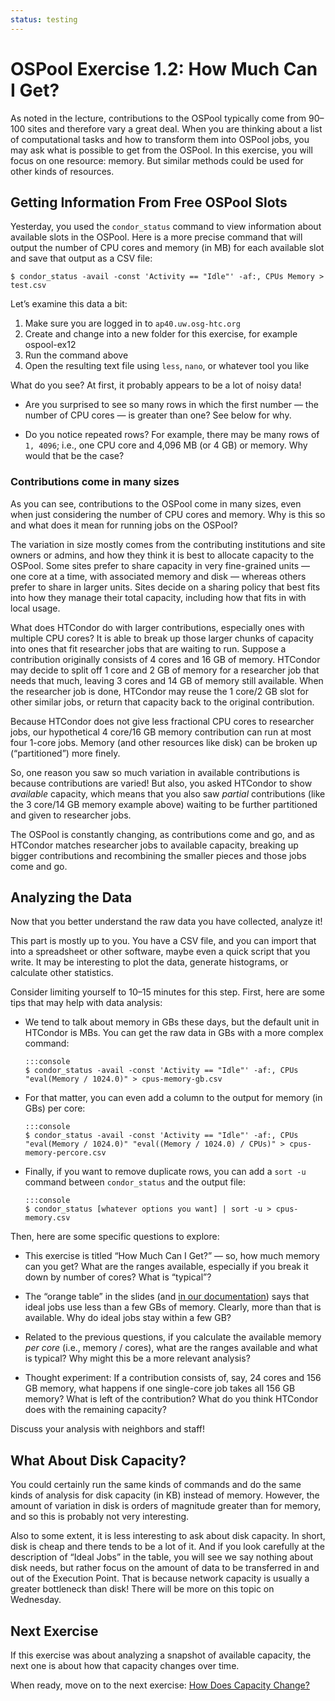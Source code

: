 ```yaml
---
status: testing
---
```


# OSPool Exercise 1.2: How Much Can I Get?

As noted in the lecture,
contributions to the OSPool typically come from 90–100 sites and therefore vary a great deal.
When you are thinking about a list of computational tasks and how to transform them into OSPool jobs,
you may ask what is possible to get from the OSPool.
In this exercise, you will focus on one resource: memory.
But similar methods could be used for other kinds of resources.

## Getting Information From Free OSPool Slots

Yesterday, you used the `condor_status` command to view information about available slots in the OSPool.
Here is a more precise command that will output the number of CPU cores and memory (in MB)
for each available slot and save that output as a CSV file:

``` console
$ condor_status -avail -const 'Activity == "Idle"' -af:, CPUs Memory > test.csv
```

Let’s examine this data a bit:

1.  Make sure you are logged in to `ap40.uw.osg-htc.org`
1.  Create and change into a new folder for this exercise, for example ospool-ex12
1.  Run the command above
1.  Open the resulting text file using `less`, `nano`, or whatever tool you like

What do you see? At first, it probably appears to be a lot of noisy data!

*   Are you surprised to see so many rows in which the first number —
    the number of CPU cores — is greater than one?
    See below for why.

*   Do you notice repeated rows? For example, there may be many rows of `1, 4096`;
    i.e., one CPU core and 4,096 MB (or 4 GB) or memory.
    Why would that be the case?

### Contributions come in many sizes

As you can see, contributions to the OSPool come in many sizes,
even when just considering the number of CPU cores and memory.
Why is this so and what does it mean for running jobs on the OSPool?

The variation in size mostly comes from the contributing institutions and site owners or admins,
and how they think it is best to allocate capacity to the OSPool.
Some sites prefer to share capacity in very fine-grained units —
one core at a time, with associated memory and disk —
whereas others prefer to share in larger units.
Sites decide on a sharing policy that best fits into how they manage their total capacity,
including how that fits in with local usage.

What does HTCondor do with larger contributions, especially ones with multiple CPU cores?
It is able to break up those larger chunks of capacity into ones that fit researcher jobs that are waiting to run.
Suppose a contribution originally consists of 4 cores and 16 GB of memory.
HTCondor may decide to split off 1 core and 2 GB of memory for a researcher job that needs that much,
leaving 3 cores and 14 GB of memory still available.
When the researcher job is done, HTCondor may reuse the 1 core/2 GB slot for other similar jobs,
or return that capacity back to the original contribution.

Because HTCondor does not give less fractional CPU cores to researcher jobs,
our hypothetical 4 core/16 GB memory contribution can run at most four 1-core jobs.
Memory (and other resources like disk) can be broken up (“partitioned”) more finely.

So, one reason you saw so much variation in available contributions is because contributions are varied!
But also, you asked HTCondor to show _available_ capacity,
which means that you also saw _partial_ contributions
(like the 3 core/14 GB memory example above)
waiting to be further partitioned and given to researcher jobs.

The OSPool is constantly changing,
as contributions come and go,
and as HTCondor matches researcher jobs to available capacity,
breaking up bigger contributions and recombining the smaller pieces and those jobs come and go.

## Analyzing the Data

Now that you better understand the raw data you have collected, analyze it!

This part is mostly up to you. You have a CSV file, and you can import that into a spreadsheet or other software, maybe even a quick script that you write. It may be interesting to plot the data, generate histograms, or calculate other statistics.

Consider limiting yourself to 10–15 minutes for this step. First, here are some tips that may help with data analysis:

*   We tend to talk about memory in GBs these days, but the default unit in HTCondor is MBs.
    You can get the raw data in GBs with a more complex command:

        :::console
        $ condor_status -avail -const 'Activity == "Idle"' -af:, CPUs "eval(Memory / 1024.0)" > cpus-memory-gb.csv

*   For that matter, you can even add a column to the output for memory (in GBs) per core:

        :::console
        $ condor_status -avail -const 'Activity == "Idle"' -af:, CPUs "eval(Memory / 1024.0)" "eval((Memory / 1024.0) / CPUs)" > cpus-memory-percore.csv

*   Finally, if you want to remove duplicate rows,
    you can add a `sort -u` command between `condor_status` and the output file:

        :::console
        $ condor_status [whatever options you want] | sort -u > cpus-memory.csv

Then, here are some specific questions to explore:

*   This exercise is titled “How Much Can I Get?” —
    so, how much memory can you get?
    What are the ranges available, especially if you break it down by number of cores?
    What is “typical”?

*   The “orange table” in the slides
    (and [in our documentation](https://portal.osg-htc.org/documentation/overview/account_setup/is-it-for-you/#computational-fit-on-the-ospool))
    says that ideal jobs use less than a few GBs of memory.
    Clearly, more than that is available.
    Why do ideal jobs stay within a few GB?

*   Related to the previous questions,
    if you calculate the available memory _per core_ (i.e., memory / cores),
    what are the ranges available and what is typical?
    Why might this be a more relevant analysis?

*   Thought experiment:
    If a contribution consists of, say, 24 cores and 156 GB memory,
    what happens if one single-core job takes all 156 GB memory?
    What is left of the contribution?
    What do you think HTCondor does with the remaining capacity?

Discuss your analysis with neighbors and staff!

## What About Disk Capacity?

You could certainly run the same kinds of commands and do the same kinds of analysis
for disk capacity (in KB) instead of memory.
However, the amount of variation in disk is orders of magnitude greater than for memory,
and so this is probably not very interesting.

Also to some extent, it is less interesting to ask about disk capacity.
In short, disk is cheap and there tends to be a lot of it.
And if you look carefully at the description of “Ideal Jobs” in the table,
you will see we say nothing about disk needs,
but rather focus on the amount of data to be transferred in and out of the Execution Point.
That is because network capacity is usually a greater bottleneck than disk!
There will be more on this topic on Wednesday.

## Next Exercise

If this exercise was about analyzing a snapshot of available capacity,
the next one is about how that capacity changes over time.

When ready, move on to the next exercise:
[How Does Capacity Change?](part1-ex3-dynamic-capacity.md)
